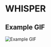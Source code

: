 # WHISPER

## Example GIF

![Example GIF]([https://media.giphy.com/media/26tPplM06tiR6AghS/giphy.gif](https://github.com/agrikatheprogrammer/WHISPER/blob/main/transcribe_video.gif))
